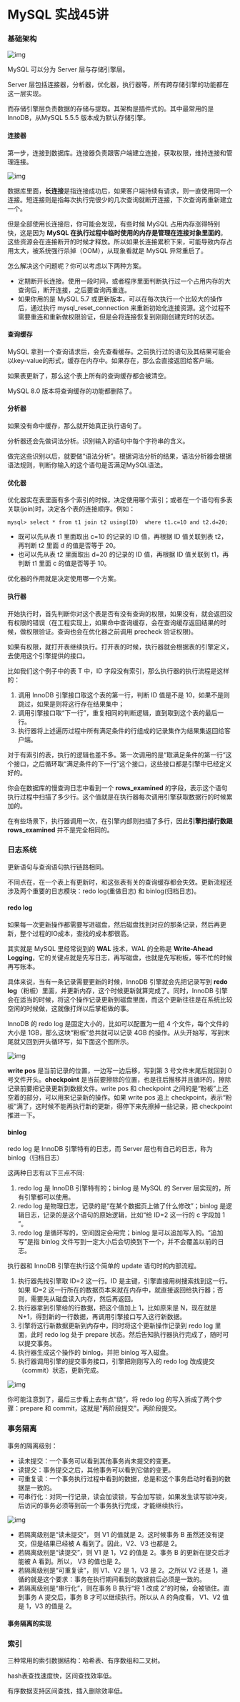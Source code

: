 # MySQL 实战45讲



### 基础架构

![img](https://static001.geekbang.org/resource/image/0d/d9/0d2070e8f84c4801adbfa03bda1f98d9.png)



MySQL 可以分为 Server 层与存储引擎层。

Server 层包括连接器，分析器，优化器，执行器等，所有跨存储引擎的功能都在这一层实现。

而存储引擎层负责数据的存储与提取。其架构是插件式的。其中最常用的是InnoDB，从MySQL 5.5.5 版本成为默认存储引擎。

#### 连接器

第一步，连接到数据库。连接器负责跟客户端建立连接，获取权限，维持连接和管理连接。

![img](https://static001.geekbang.org/resource/image/f2/ed/f2da4aa3a672d48ec05df97b9f992fed.png)

数据库里面，**长连接**是指连接成功后，如果客户端持续有请求，则一直使用同一个连接。短连接则是指每次执行完很少的几次查询就断开连接，下次查询再重新建立一个。

但是全部使用长连接后，你可能会发现，有些时候 MySQL 占用内存涨得特别快，这是因为 **MySQL 在执行过程中临时使用的内存是管理在连接对象里面的**。这些资源会在连接断开的时候才释放。所以如果长连接累积下来，可能导致内存占用太大，被系统强行杀掉（OOM），从现象看就是 MySQL 异常重启了。

怎么解决这个问题呢？你可以考虑以下两种方案。

- 定期断开长连接。使用一段时间，或者程序里面判断执行过一个占用内存的大查询后，断开连接，之后要查询再重连。
- 如果你用的是 MySQL 5.7 或更新版本，可以在每次执行一个比较大的操作后，通过执行 mysql_reset_connection 来重新初始化连接资源。这个过程不需要重连和重新做权限验证，但是会将连接恢复到刚刚创建完时的状态。

#### 查询缓存

MySQL 拿到一个查询请求后，会先查看缓存。之前执行过的语句及其结果可能会以key-value的形式，缓存在内存中。如果存在，那么会直接返回给客户端。

如果表更新了，那么这个表上所有的查询缓存都会被清空。

MySQL 8.0 版本将查询缓存的功能都删除了。

#### 分析器

如果没有命中缓存，那么就开始真正执行语句了。

分析器还会先做词法分析。识别输入的语句中每个字符串的含义。

做完这些识别以后，就要做“语法分析”。根据词法分析的结果，语法分析器会根据语法规则，判断你输入的这个语句是否满足MySQL语法。

#### 优化器

优化器实在表里面有多个索引的时候，决定使用哪个索引；或者在一个语句有多表关联(join)时，决定各个表的连接顺序。例如：

```mysql
mysql> select * from t1 join t2 using(ID)  where t1.c=10 and t2.d=20;
```

- 既可以先从表 t1 里面取出 c=10 的记录的 ID 值，再根据 ID 值关联到表 t2，再判断 t2 里面 d 的值是否等于 20。
- 也可以先从表 t2 里面取出 d=20 的记录的 ID 值，再根据 ID 值关联到 t1，再判断 t1 里面 c 的值是否等于 10。

优化器的作用就是决定使用哪一个方案。

#### 执行器

开始执行时，首先判断你对这个表是否有没有查询的权限，如果没有，就会返回没有权限的错误（在工程实现上，如果命中查询缓存，会在查询缓存返回结果的时候，做权限验证。查询也会在优化器之前调用 precheck 验证权限)。

如果有权限，就打开表继续执行。打开表的时候，执行器就会根据表的引擎定义，去使用这个引擎提供的接口。

比如我们这个例子中的表 T 中，ID 字段没有索引，那么执行器的执行流程是这样的：

1. 调用 InnoDB 引擎接口取这个表的第一行，判断 ID 值是不是 10，如果不是则跳过，如果是则将这行存在结果集中；
2. 调用引擎接口取“下一行”，重复相同的判断逻辑，直到取到这个表的最后一行。
3. 执行器将上述遍历过程中所有满足条件的行组成的记录集作为结果集返回给客户端。

对于有索引的表，执行的逻辑也差不多。第一次调用的是“取满足条件的第一行”这个接口，之后循环取“满足条件的下一行”这个接口，这些接口都是引擎中已经定义好的。

你会在数据库的慢查询日志中看到一个 **rows_examined** 的字段，表示这个语句执行过程中扫描了多少行。这个值就是在执行器每次调用引擎获取数据行的时候累加的。

在有些场景下，执行器调用一次，在引擎内部则扫描了多行，因此**引擎扫描行数跟 rows_examined** 并不是完全相同的。



### 日志系统

更新语句与查询语句执行链路相同。

不同点在，在一个表上有更新时，和这张表有关的查询缓存都会失效。更新流程还涉及两个重要的日志模块：redo log(重做日志) 和 binlog(归档日志)。

#### redo log

如果每一次更新操作都需要写进磁盘，然后磁盘找到对应的那条记录，然后再更新，整个过程的IO成本，查找的成本都很高。

其实就是 MySQL 里经常说到的 **WAL** 技术，WAL 的全称是 **Write-Ahead Logging**，它的关键点就是先写日志，再写磁盘，也就是先写粉板，等不忙的时候再写账本。

具体来说，当有一条记录需要更新的时候，InnoDB 引擎就会先把记录写到 **redo log**（粉板）里面，并更新内存，这个时候更新就算完成了。同时，InnoDB 引擎会在适当的时候，将这个操作记录更新到磁盘里面，而这个更新往往是在系统比较空闲的时候做，这就像打烊以后掌柜做的事。

InnoDB 的 redo log 是固定大小的，比如可以配置为一组 4 个文件，每个文件的大小是 1GB，那么这块“粉板”总共就可以记录 4GB 的操作。从头开始写，写到末尾就又回到开头循环写，如下面这个图所示。

![img](https://static001.geekbang.org/resource/image/16/a7/16a7950217b3f0f4ed02db5db59562a7.png)

**write pos** 是当前记录的位置，一边写一边后移，写到第 3 号文件末尾后就回到 0 号文件开头。**checkpoint** 是当前要擦除的位置，也是往后推移并且循环的，擦除记录前要把记录更新到数据文件。write pos 和 checkpoint 之间的是“粉板”上还空着的部分，可以用来记录新的操作。如果 write pos 追上 checkpoint，表示“粉板”满了，这时候不能再执行新的更新，得停下来先擦掉一些记录，把 checkpoint 推进一下。



#### binlog

redo log 是 InnoDB 引擎特有的日志，而 Server 层也有自己的日志，称为 binlog（归档日志）

这两种日志有以下三点不同:

1. redo log 是 InnoDB 引擎特有的；binlog 是 MySQL 的 Server 层实现的，所有引擎都可以使用。
2. redo log 是物理日志，记录的是“在某个数据页上做了什么修改”；binlog 是逻辑日志，记录的是这个语句的原始逻辑，比如“给 ID=2 这一行的 c 字段加 1 ”。
3. redo log 是循环写的，空间固定会用完；binlog 是可以追加写入的。“追加写”是指 binlog 文件写到一定大小后会切换到下一个，并不会覆盖以前的日志。

执行器和 InnoDB 引擎在执行这个简单的 update 语句时的内部流程。

1. 执行器先找引擎取 ID=2 这一行。ID 是主键，引擎直接用树搜索找到这一行。如果 ID=2 这一行所在的数据页本来就在内存中，就直接返回给执行器；否则，需要先从磁盘读入内存，然后再返回。
2. 执行器拿到引擎给的行数据，把这个值加上 1，比如原来是 N，现在就是 N+1，得到新的一行数据，再调用引擎接口写入这行新数据。
3. 引擎将这行新数据更新到内存中，同时将这个更新操作记录到 redo log 里面，此时 redo log 处于 prepare 状态。然后告知执行器执行完成了，随时可以提交事务。
4. 执行器生成这个操作的 binlog，并把 binlog 写入磁盘。
5. 执行器调用引擎的提交事务接口，引擎把刚刚写入的 redo log 改成提交（commit）状态，更新完成。

![img](https://static001.geekbang.org/resource/image/2e/be/2e5bff4910ec189fe1ee6e2ecc7b4bbe.png)

你可能注意到了，最后三步看上去有点“绕”，将 redo log 的写入拆成了两个步骤：prepare 和 commit，这就是"两阶段提交"。两阶段提交。



### 事务隔离

事务的隔离级别：

- 读未提交：一个事务可以看到其他事务尚未提交的变更。
- 读提交：事务提交之后，其他事务可以看到它做的变更。
- 可重复读：一个事务执行过程中看到的数据，总是和这个事务启动时看到的数据是一致的。
- 可串行化：对同一行记录，读会加读锁，写会加写锁，如果发生读写锁冲突，后访问的事务必须等到前一个事务执行完成，才能继续执行。

![img](https://static001.geekbang.org/resource/image/7d/f8/7dea45932a6b722eb069d2264d0066f8.png)

- 若隔离级别是“读未提交”， 则 V1 的值就是 2。这时候事务 B 虽然还没有提交，但是结果已经被 A 看到了。因此，V2、V3 也都是 2。
- 若隔离级别是“读提交”，则 V1 是 1，V2 的值是 2。事务 B 的更新在提交后才能被 A 看到。所以， V3 的值也是 2。
- 若隔离级别是“可重复读”，则 V1、V2 是 1，V3 是 2。之所以 V2 还是 1，遵循的就是这个要求：事务在执行期间看到的数据前后必须是一致的。
- 若隔离级别是“串行化”，则在事务 B 执行“将 1 改成 2”的时候，会被锁住。直到事务 A 提交后，事务 B 才可以继续执行。所以从 A 的角度看， V1、V2 值是 1，V3 的值是 2。



#### 事务隔离的实现



### 索引

三种常用的索引数据结构：哈希表、有序数组和二叉树。

hash表查找速度快，区间查找效率低。

有序数据支持区间查找，插入删除效率低。

